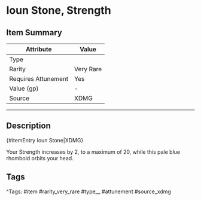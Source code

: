 # Ioun Stone, Strength

## Item Summary

| Attribute            | Value                        |
|----------------------|------------------------------|
| Type                 |   |
| Rarity               | Very Rare             |
| Requires Attunement  | Yes                |
| Value (gp)           | -    |
| Source               | XDMG |

---

## Description

{#itemEntry Ioun Stone|XDMG}

Your Strength increases by 2, to a maximum of 20, while this pale blue rhomboid orbits your head.

## Tags

^Tags: #item #rarity_very_rare #type__ #attunement #source_xdmg